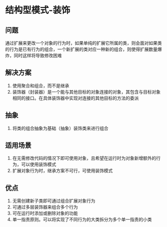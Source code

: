 # 结构型模式-装饰
## 问题
通过扩展来更改一个对象的行为时，如果单纯的扩展它所属的类，则会面对如果类的行为是已有行为的组合，一个新扩展的类对应一种新的组合，则使得扩展数量爆炸，同时这样将导致修改困难
## 解决方案
1. 使用聚合和组合，而不是继承
2. 装饰器（封装器）是一个能与其他目标的对象连接的对象，其包含与目标对象相同的接口。在具体装饰器中实现对连接的其他目标的方法的委派
## 抽象
1. 将类的组合抽象为基础（抽象）装饰类来进行组合
## 适用场景
1. 在无需修改代码的情况下即可使用对象，且希望在运行时为对象新增额外的行为，可以使用装饰模式
2. 扩展对象行为时，继承方案不可行，可使用装饰模式
## 优点
1. 无需创建新子类即可通过组合扩展对象行为
2. 可通过多层装饰器来组合多个行为
3. 可在运行时添加或删除对象的功能
4. 单一指责原则。可以将实现了不同行为的大类拆分为多个单一指责的小类